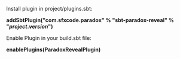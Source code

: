 Install plugin in project/plugins.sbt:


**addSbtPlugin("com.sfxcode.paradox" % "sbt-paradox-reveal" % "$project.version$")**

Enable Plugin in your build.sbt file:

**enablePlugins(ParadoxRevealPlugin)**
